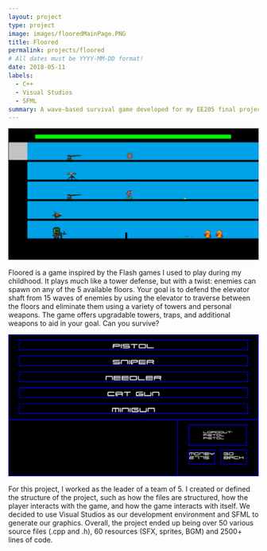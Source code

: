 ```yaml
---
layout: project
type: project
image: images/flooredMainPage.PNG
title: Floored
permalink: projects/floored
# All dates must be YYYY-MM-DD format!
date: 2018-05-11
labels:
  - C++
  - Visual Studios
  - SFML
summary: A wave-based survival game developed for my EE205 final project.
---
```


<img class="ui medium right floated rounded image" src="../images/flooredCombat.png">


Floored is a game inspired by the Flash games I used to play during my childhood. It plays much like a tower defense, but with a twist: enemies can spawn on any of the 5 available floors. Your goal is to defend the elevator shaft from 15 waves of enemies by using the elevator to traverse between the floors and eliminate them using a variety of towers and personal weapons. The game offers upgradable towers, traps, and additional weapons to aid in your goal. Can you survive?

<img class="ui medium right floated rounded image" src="../images/flooredMenu.PNG">

For this project, I worked as the leader of a team of 5. I created or defined the structure of the project, such as how the files are structured, how the player interacts with the game, and how the game interacts with itself. We decided to use Visual Studios as our development environment and SFML to generate our graphics. Overall, the project ended up being over 50 various source files (.cpp and .h), 60 resources (SFX, sprites, BGM) and 2500+ lines of code. 
